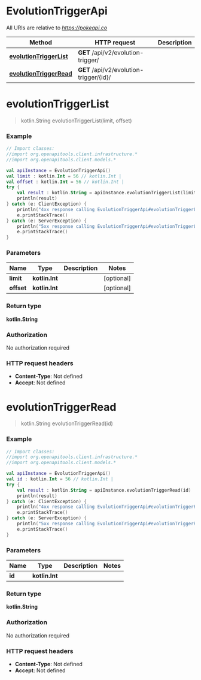 # EvolutionTriggerApi

All URIs are relative to *https://pokeapi.co*

Method | HTTP request | Description
------------- | ------------- | -------------
[**evolutionTriggerList**](EvolutionTriggerApi.md#evolutionTriggerList) | **GET** /api/v2/evolution-trigger/ | 
[**evolutionTriggerRead**](EvolutionTriggerApi.md#evolutionTriggerRead) | **GET** /api/v2/evolution-trigger/{id}/ | 


<a id="evolutionTriggerList"></a>
# **evolutionTriggerList**
> kotlin.String evolutionTriggerList(limit, offset)



### Example
```kotlin
// Import classes:
//import org.openapitools.client.infrastructure.*
//import org.openapitools.client.models.*

val apiInstance = EvolutionTriggerApi()
val limit : kotlin.Int = 56 // kotlin.Int | 
val offset : kotlin.Int = 56 // kotlin.Int | 
try {
    val result : kotlin.String = apiInstance.evolutionTriggerList(limit, offset)
    println(result)
} catch (e: ClientException) {
    println("4xx response calling EvolutionTriggerApi#evolutionTriggerList")
    e.printStackTrace()
} catch (e: ServerException) {
    println("5xx response calling EvolutionTriggerApi#evolutionTriggerList")
    e.printStackTrace()
}
```

### Parameters

Name | Type | Description  | Notes
------------- | ------------- | ------------- | -------------
 **limit** | **kotlin.Int**|  | [optional]
 **offset** | **kotlin.Int**|  | [optional]

### Return type

**kotlin.String**

### Authorization

No authorization required

### HTTP request headers

 - **Content-Type**: Not defined
 - **Accept**: Not defined

<a id="evolutionTriggerRead"></a>
# **evolutionTriggerRead**
> kotlin.String evolutionTriggerRead(id)



### Example
```kotlin
// Import classes:
//import org.openapitools.client.infrastructure.*
//import org.openapitools.client.models.*

val apiInstance = EvolutionTriggerApi()
val id : kotlin.Int = 56 // kotlin.Int | 
try {
    val result : kotlin.String = apiInstance.evolutionTriggerRead(id)
    println(result)
} catch (e: ClientException) {
    println("4xx response calling EvolutionTriggerApi#evolutionTriggerRead")
    e.printStackTrace()
} catch (e: ServerException) {
    println("5xx response calling EvolutionTriggerApi#evolutionTriggerRead")
    e.printStackTrace()
}
```

### Parameters

Name | Type | Description  | Notes
------------- | ------------- | ------------- | -------------
 **id** | **kotlin.Int**|  |

### Return type

**kotlin.String**

### Authorization

No authorization required

### HTTP request headers

 - **Content-Type**: Not defined
 - **Accept**: Not defined

